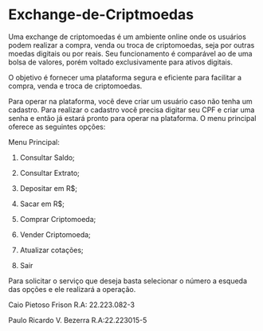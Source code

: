 # Exchange-de-Criptmoedas
Uma exchange de criptomoedas é um ambiente online onde os usuários podem realizar a compra, venda ou troca de criptomoedas, seja por outras moedas digitais ou por reais.
Seu funcionamento é comparável ao de uma bolsa de valores, porém voltado exclusivamente para ativos digitais.

O objetivo é fornecer uma plataforma segura e eficiente para facilitar a compra, venda e troca de criptomoedas.

Para operar na plataforma, você deve criar um usuário caso não tenha um cadastro. Para realizar o cadastro você precisa digitar seu CPF e criar uma senha e então já estará pronto para operar na plataforma.
O menu principal oferece as seguintes opções:

Menu Principal:

1. Consultar Saldo;

2. Consultar Extrato;

3. Depositar em R$;

4. Sacar em R$;

5. Comprar Criptomoeda;

6. Vender Criptomoeda;

7. Atualizar cotações;

0. Sair

Para solicitar o serviço que deseja basta selecionar o número a esqueda das opções e ele realizará a operação.

Caio Pietoso Frison R.A: 22.223.082-3

Paulo Ricardo V. Bezerra R.A:22.223015-5
